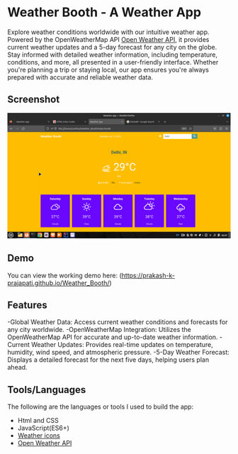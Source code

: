 # Weather Booth -  A Weather App

Explore weather conditions worldwide with our intuitive weather app. Powered by the OpenWeatherMap API [Open Weather API](http://api.openweathermap.org), it provides current weather updates and a 5-day forecast for any city on the globe. Stay informed with detailed weather information, including temperature, conditions, and more, all presented in a user-friendly interface. Whether you're planning a trip or staying local, our app ensures you're always prepared with accurate and reliable weather data.

## Screenshot

![screenshot](img/screenshot.png)

## Demo
You can view the working demo here: (https://prakash-k-prajapati.github.io/Weather_Booth/)

## Features
-Global Weather Data: Access current weather conditions and forecasts for any city worldwide.
-OpenWeatherMap Integration: Utilizes the OpenWeatherMap API for accurate and up-to-date weather information.
-Current Weather Updates: Provides real-time updates on temperature, humidity, wind speed, and atmospheric pressure.
-5-Day Weather Forecast: Displays a detailed forecast for the next five days, helping users plan ahead.

## Tools/Languages
The following are the languages or tools I used to build the app:

- Html and CSS
- JavaScript(ES6+)
- [Weather icons](https://github.com/erikflowers/weather-icons)
-  [Open Weather API](http://api.openweathermap.org)

